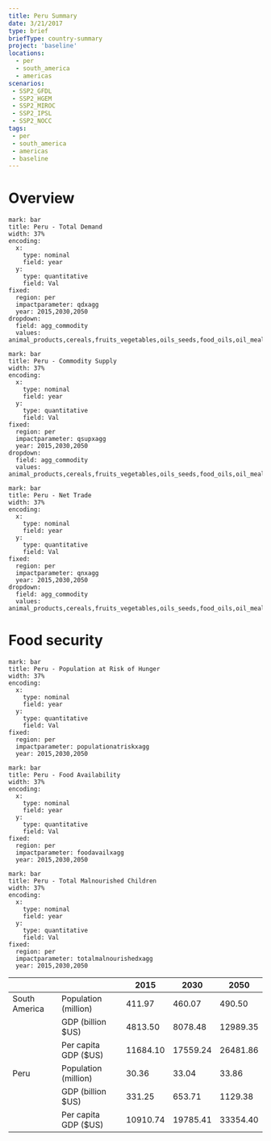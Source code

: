 ```yaml
---
title: Peru Summary
date: 3/21/2017
type: brief
briefType: country-summary
project: 'baseline'
locations:
  - per
  - south_america
  - americas
scenarios:
 - SSP2_GFDL
 - SSP2_HGEM
 - SSP2_MIROC
 - SSP2_IPSL
 - SSP2_NOCC
tags:
 - per
 - south_america
 - americas
 - baseline
---
```

# Overview 

```chart
mark: bar
title: Peru - Total Demand
width: 37%
encoding:
  x:
    type: nominal
    field: year
  y:
    type: quantitative
    field: Val
fixed:
  region: per
  impactparameter: qdxagg
  year: 2015,2030,2050
dropdown:
  field: agg_commodity
  values: animal_products,cereals,fruits_vegetables,oils_seeds,food_oils,oil_meals,other,pulses,roots_tubers,sugar
```

```chart
mark: bar
title: Peru - Commodity Supply
width: 37%
encoding:
  x:
    type: nominal
    field: year
  y:
    type: quantitative
    field: Val
fixed:
  region: per
  impactparameter: qsupxagg
  year: 2015,2030,2050
dropdown:
  field: agg_commodity
  values: animal_products,cereals,fruits_vegetables,oils_seeds,food_oils,oil_meals,other,pulses,roots_tubers,sugar
```

```chart
mark: bar
title: Peru - Net Trade
width: 37%
encoding:
  x:
    type: nominal
    field: year
  y:
    type: quantitative
    field: Val
fixed:
  region: per
  impactparameter: qnxagg
  year: 2015,2030,2050
dropdown:
  field: agg_commodity
  values: animal_products,cereals,fruits_vegetables,oils_seeds,food_oils,oil_meals,other,pulses,roots_tubers,sugar
```

# Food security

```chart
mark: bar
title: Peru - Population at Risk of Hunger
width: 37%
encoding:
  x:
    type: nominal
    field: year
  y:
    type: quantitative
    field: Val
fixed:
  region: per
  impactparameter: populationatriskxagg
  year: 2015,2030,2050
```

```chart
mark: bar
title: Peru - Food Availability
width: 37%
encoding:
  x:
    type: nominal
    field: year
  y:
    type: quantitative
    field: Val
fixed:
  region: per
  impactparameter: foodavailxagg
  year: 2015,2030,2050
```

```chart
mark: bar
title: Peru - Total Malnourished Children
width: 37%
encoding:
  x:
    type: nominal
    field: year
  y:
    type: quantitative
    field: Val
fixed:
  region: per
  impactparameter: totalmalnourishedxagg
  year: 2015,2030,2050
```

|   |   | 2015 | 2030 | 2050 |
|---|---|---|---|---|
| South America | Population (million) | 411.97 | 460.07 | 490.50 |
|  | GDP (billion $US) | 4813.50 | 8078.48 | 12989.35 |
|  | Per capita GDP ($US) | 11684.10 | 17559.24 | 26481.86 |
| Peru | Population (million) | 30.36 | 33.04 | 33.86 |
|  | GDP (billion $US) | 331.25 | 653.71 | 1129.38 |
|  | Per capita GDP ($US) | 10910.74| 19785.41| 33354.40|